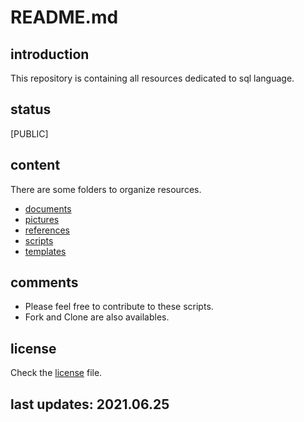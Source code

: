 
# README.md

## introduction

This repository is containing all resources dedicated to sql language.

## status

[PUBLIC]

## content

There are some folders to organize resources.

- [documents]()
- [pictures]()
- [references]()
- [scripts]()
- [templates]()

## comments

- Please feel free to contribute to these scripts. 
- Fork and Clone are also availables.

## license

Check the [license](./LICENSE) file.

## last updates: 2021.06.25
